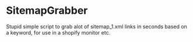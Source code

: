 # SitemapGrabber
Stupid simple script to grab alot of sitemap_1.xml links in seconds based on a keyword, for use in a shopify monitor etc.
